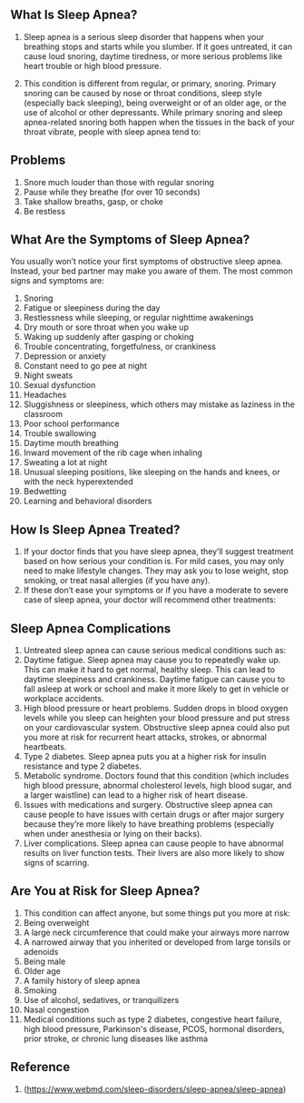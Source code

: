 ##  What Is Sleep Apnea?

1. Sleep apnea is a serious sleep disorder that happens when your breathing stops and starts while you slumber. If it goes untreated, it can cause loud snoring, daytime tiredness, or more serious problems like heart trouble or high blood pressure.

2. This condition is different from regular, or primary, snoring. Primary snoring can be caused by nose or throat conditions, sleep style (especially back sleeping), being overweight or of an older age, or the use of alcohol or other depressants. While primary snoring and sleep apnea-related snoring both happen when the tissues in the back of your throat vibrate, people with sleep apnea tend to:

## Problems
1. Snore much louder than those with regular snoring
2. Pause while they breathe (for over 10 seconds)
3. Take shallow breaths, gasp, or choke
4. Be restless


## What Are the Symptoms of Sleep Apnea?

You usually won’t notice your first symptoms of obstructive sleep apnea. Instead, your bed partner may make you aware of them. The most common signs and symptoms are:

1. Snoring
2. Fatigue or sleepiness during the day
3. Restlessness while sleeping, or regular nighttime awakenings
4. Dry mouth or sore throat when you wake up
5. Waking up suddenly after gasping or choking
6. Trouble concentrating, forgetfulness, or crankiness
7. Depression or anxiety
8. Constant need to go pee at night
9. Night sweats
10. Sexual dysfunction
11. Headaches 
12. Sluggishness or sleepiness, which others may mistake as laziness in the classroom
13. Poor school performance
14. Trouble swallowing
15. Daytime mouth breathing
16. Inward movement of the rib cage when inhaling
17. Sweating a lot at night
18. Unusual sleeping positions, like sleeping on the hands and knees, or with the neck hyperextended
19. Bedwetting
20. Learning and behavioral disorders

## How Is Sleep Apnea Treated?

1. If your doctor finds that you have sleep apnea, they’ll suggest treatment based on how serious your condition is. For mild cases, you may only need to make lifestyle changes. They may ask you to lose weight, stop smoking, or treat nasal allergies (if you have any).
2. If these don’t ease your symptoms or if you have a moderate to severe case of sleep apnea, your doctor will recommend other treatments:

## Sleep Apnea Complications
1. Untreated sleep apnea can cause serious medical conditions such as:
2. Daytime fatigue. Sleep apnea may cause you to repeatedly wake up. This can make it hard to get normal, healthy sleep. This can lead to daytime sleepiness and crankiness. Daytime fatigue can cause you to fall asleep at work or school and make it more likely to get in vehicle or workplace accidents.
3. High blood pressure or heart problems. Sudden drops in blood oxygen levels while you sleep can heighten your blood pressure and put stress on your cardiovascular system. Obstructive sleep apnea could also put you more at risk for recurrent heart attacks, strokes, or abnormal heartbeats.
4. Type 2 diabetes. Sleep apnea puts you at a higher risk for insulin resistance and type 2 diabetes.
5. Metabolic syndrome. Doctors found that this condition (which includes high blood pressure, abnormal cholesterol levels, high blood sugar, and a larger waistline) can lead to a higher risk of heart disease. 
6. Issues with medications and surgery. Obstructive sleep apnea can cause people to have issues with certain drugs or after major surgery because they’re more likely to have breathing problems (especially when under anesthesia or lying on their backs). 
7. Liver complications. Sleep apnea can cause people to have abnormal results on liver function tests. Their livers are also more likely to show signs of scarring.


## Are You at Risk for Sleep Apnea?

1. This condition can affect anyone, but some things put you more at risk:
2. Being overweight
3. A large neck circumference that could make your airways more narrow
4. A narrowed airway that you inherited or developed from large tonsils or adenoids
5. Being male
6. Older age
7. A family history of sleep apnea
8. Smoking
9. Use of alcohol, sedatives, or tranquilizers
10. Nasal congestion
11. Medical conditions such as type 2 diabetes, congestive heart failure, high blood pressure, Parkinson's disease, PCOS, hormonal disorders, prior stroke, or chronic lung diseases like asthma

## Reference

1. (https://www.webmd.com/sleep-disorders/sleep-apnea/sleep-apnea)